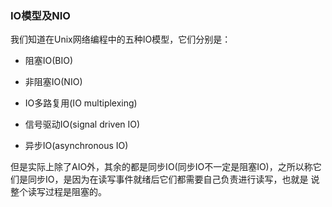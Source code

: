 ### IO模型及NIO

我们知道在Unix网络编程中的五种IO模型，它们分别是：
  * 阻塞IO(BIO)

  * 非阻塞IO(NIO)

  * IO多路复用(IO multiplexing)

  * 信号驱动IO(signal driven IO)

  * 异步IO(asynchronous IO)

但是实际上除了AIO外，其余的都是同步IO(同步IO不一定是阻塞IO)，之所以称它们是同步IO，是因为在读写事件就绪后它们都需要自己负责进行读写，也就是
说整个读写过程是阻塞的。
